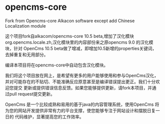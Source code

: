 # opencms-core
Fork from  Opencms-core Alkacon software except add Chinese Localization module

这个项目fork自alkacom/opencms-core 10.5 beta,增加了汉化模块org.opencms.locale.zh,汉化模块里的内容部份来之原opencms 9.0 的汉化模块，针对
OpenCms 10.5 beta做了增减，即增加10.5新增的properties关键词，去掉重复和无用部分。

编译本项目将在opencms-core中自动包含汉化模块。

我们将这个项目放在网上，是希望有更多的用户能够使用和参与OpenCms汉化，并对可能存在的不贴切、不能准确反应原意甚至是编译错误提出更正。我们十分欢迎您提交
更新或提供错误信息反馈。如果您能够提供更新，请fork本项目，并通过pull request提交更新。

OpenCms 是一个比较成熟和易用的基于java的内容管理系统，使用OpenCms 将为您的网站开发提供非常有力的平台支撑，使您能够专注于网站设计和摆脱日复一日的
代码维护，显著提高您的工作效率。


